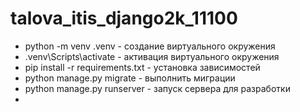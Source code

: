 # talova_itis_django2k_11100

- python -m venv .venv - создание виртуального окружения
- .venv\Scripts\activate - активация виртуального окружения
- pip install -r requirements.txt - установка зависимостей
- python manage.py migrate - выполнить миграции
- python manage.py runserver - запуск сервера для разработки
- 